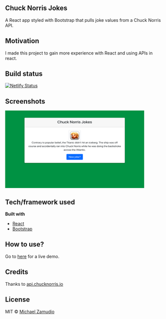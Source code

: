 ## Chuck Norris Jokes
A React app styled with Bootstrap that pulls joke values from a Chuck Norris API.


## Motivation
I made this project to gain more experience with React and using APIs in react.

## Build status
[![Netlify Status](https://api.netlify.com/api/v1/badges/c55c4e77-8409-42fa-8c32-9a9815770596/deploy-status)](https://app.netlify.com/sites/chuck-norris-jokes-react/deploys)
 
## Screenshots
<img src="https://github.com/zamudio/chuck-norris-react/blob/master/public/project_screenshot.png" alt="screenshot" width="450" height="250" />

## Tech/framework used

<b>Built with</b>
- [React](https://reactjs.org/)
- [Bootstrap](https://getbootstrap.com/)

## How to use?
Go to [here](https://chuck-norris-jokes-react.netlify.app) for a live demo.

## Credits
Thanks to [api.chucknorris.io](api.chucknorris.io)

## License
MIT © [Michael Zamudio](2020)
